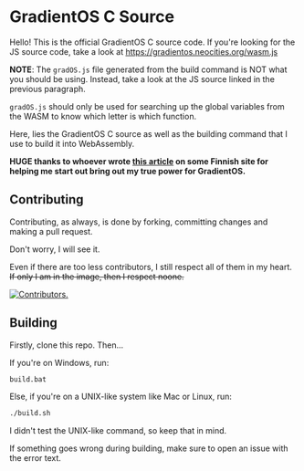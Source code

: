 # GradientOS C Source
Hello! This is the official GradientOS C source code. If you're looking for the JS source code, take a look at https://gradientos.neocities.org/wasm.js

**NOTE**: The `gradOS.js` file generated from the build command is NOT what you should be using. Instead, take a look at the JS source linked in the previous paragraph.

`gradOS.js` should only be used for searching up the global variables from the WASM to know which letter is which function.

Here, lies the GradientOS C source as well as the building command that I use to build it into WebAssembly.

**HUGE thanks to whoever wrote [this article](https://compile.fi/canvas-filled-three-ways-js-webassembly-and-webgl/) on some Finnish site for helping me start out bring out my true power for GradientOS.**
## Contributing
Contributing, as always, is done by forking, committing changes and making a pull request.

Don't worry, I will see it.

Even if there are too less contributors, I still respect all of them in my heart. ~~If only I am in the image, then I respect noone.~~

[![Contributors.](https://contrib.rocks/image/?repo=RixInGithub/gradientos)](https://github.com/RixInGithub/gradientos/graphs/contributors/)
## Building
Firstly, clone this repo. Then...

If you're on Windows, run:
```bat
build.bat
```

Else, if you're on a UNIX-like system like Mac or Linux, run:
```sh
./build.sh
```
I didn't test the UNIX-like command, so keep that in mind.

If something goes wrong during building, make sure to open an issue with the error text.